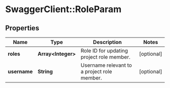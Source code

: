 # SwaggerClient::RoleParam

## Properties
Name | Type | Description | Notes
------------ | ------------- | ------------- | -------------
**roles** | **Array&lt;Integer&gt;** | Role ID for updating project role member. | [optional] 
**username** | **String** | Username relevant to a project role member. | [optional] 


